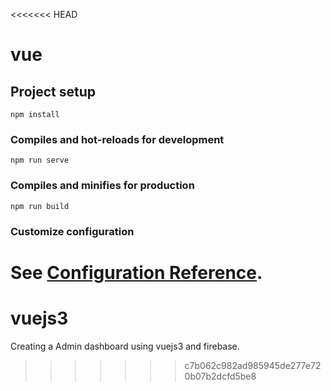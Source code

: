 <<<<<<< HEAD
# vue

## Project setup
```
npm install
```

### Compiles and hot-reloads for development
```
npm run serve
```

### Compiles and minifies for production
```
npm run build
```

### Customize configuration
See [Configuration Reference](https://cli.vuejs.org/config/).
=======
# vuejs3
Creating a Admin dashboard using vuejs3 and firebase.
>>>>>>> c7b062c982ad985945de277e720b07b2dcfd5be8
